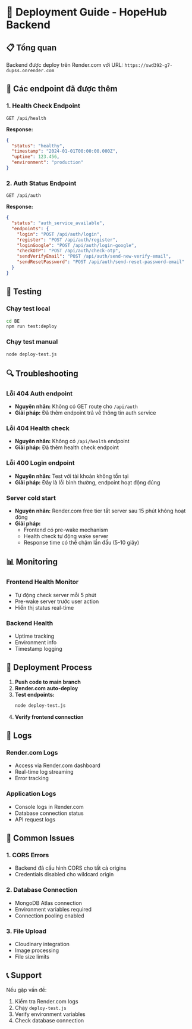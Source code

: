 # 🚀 Deployment Guide - HopeHub Backend

## 📋 Tổng quan
Backend được deploy trên Render.com với URL: `https://swd392-g7-dupss.onrender.com`

## 🔧 Các endpoint đã được thêm

### 1. Health Check Endpoint
```
GET /api/health
```
**Response:**
```json
{
  "status": "healthy",
  "timestamp": "2024-01-01T00:00:00.000Z",
  "uptime": 123.456,
  "environment": "production"
}
```

### 2. Auth Status Endpoint
```
GET /api/auth
```
**Response:**
```json
{
  "status": "auth_service_available",
  "endpoints": {
    "login": "POST /api/auth/login",
    "register": "POST /api/auth/register",
    "loginGoogle": "POST /api/auth/login-google",
    "checkOTP": "POST /api/auth/check-otp",
    "sendVerifyEmail": "POST /api/auth/send-new-verify-email",
    "sendResetPassword": "POST /api/auth/send-reset-password-email"
  }
}
```

## 🧪 Testing

### Chạy test local
```bash
cd BE
npm run test:deploy
```

### Chạy test manual
```bash
node deploy-test.js
```

## 🔍 Troubleshooting

### Lỗi 404 Auth endpoint
- **Nguyên nhân:** Không có GET route cho `/api/auth`
- **Giải pháp:** Đã thêm endpoint trả về thông tin auth service

### Lỗi 404 Health check
- **Nguyên nhân:** Không có `/api/health` endpoint
- **Giải pháp:** Đã thêm health check endpoint

### Lỗi 400 Login endpoint
- **Nguyên nhân:** Test với tài khoản không tồn tại
- **Giải pháp:** Đây là lỗi bình thường, endpoint hoạt động đúng

### Server cold start
- **Nguyên nhân:** Render.com free tier tắt server sau 15 phút không hoạt động
- **Giải pháp:** 
  - Frontend có pre-wake mechanism
  - Health check tự động wake server
  - Response time có thể chậm lần đầu (5-10 giây)

## 📊 Monitoring

### Frontend Health Monitor
- Tự động check server mỗi 5 phút
- Pre-wake server trước user action
- Hiển thị status real-time

### Backend Health
- Uptime tracking
- Environment info
- Timestamp logging

## 🔄 Deployment Process

1. **Push code to main branch**
2. **Render.com auto-deploy**
3. **Test endpoints:**
   ```bash
   node deploy-test.js
   ```
4. **Verify frontend connection**

## 📝 Logs

### Render.com Logs
- Access via Render.com dashboard
- Real-time log streaming
- Error tracking

### Application Logs
- Console logs in Render.com
- Database connection status
- API request logs

## 🚨 Common Issues

### 1. CORS Errors
- Backend đã cấu hình CORS cho tất cả origins
- Credentials disabled cho wildcard origin

### 2. Database Connection
- MongoDB Atlas connection
- Environment variables required
- Connection pooling enabled

### 3. File Upload
- Cloudinary integration
- Image processing
- File size limits

## 📞 Support

Nếu gặp vấn đề:
1. Kiểm tra Render.com logs
2. Chạy `deploy-test.js`
3. Verify environment variables
4. Check database connection 